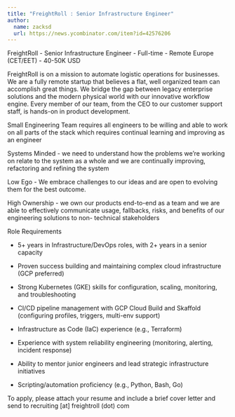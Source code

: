 ```yaml
---
title: "FreightRoll : Senior Infrastructure Engineer"
author:
  name: zacksd
  url: https://news.ycombinator.com/item?id=42576206
---
```

FreightRoll - Senior Infrastructure Engineer - Full-time - Remote Europe (CET&#x2F;EET) - 40-50K USD

FreightRoll is on a mission to automate logistic operations for businesses. We are a fully remote startup that believes a flat, well organized team can accomplish great things. We bridge the gap between legacy enterprise solutions and the modern physical world with our innovative workflow engine. Every member of our team, from the CEO to our customer support staff, is hands-on in product development.

Small Engineering Team requires all engineers to be willing and able to work on all parts of the stack which requires continual learning and improving as an engineer

Systems Minded - we need to understand how the problems we’re working on relate to the system as a whole and we are continually improving, refactoring and refining the system

Low Ego - We embrace challenges to our ideas and are open to evolving them for the best outcome.

High Ownership - we own our products end-to-end as a team and we are able to effectively communicate usage, fallbacks, risks, and benefits of our engineering solutions to non- technical stakeholders

Role Requirements

- 5+ years in Infrastructure&#x2F;DevOps roles, with 2+ years in a senior capacity

- Proven success building and maintaining complex cloud infrastructure (GCP preferred)

- Strong Kubernetes (GKE) skills for configuration, scaling, monitoring, and troubleshooting

- CI&#x2F;CD pipeline management with GCP Cloud Build and Skaffold (configuring profiles, triggers, multi-env support)

- Infrastructure as Code (IaC) experience (e.g., Terraform)

- Experience with system reliability engineering (monitoring, alerting, incident response)

- Ability to mentor junior engineers and lead strategic infrastructure initiatives

- Scripting&#x2F;automation proficiency (e.g., Python, Bash, Go)

To apply, please attach your resume and include a brief cover letter and send to recruiting [at] freightroll (dot) com
<JobApplication />

